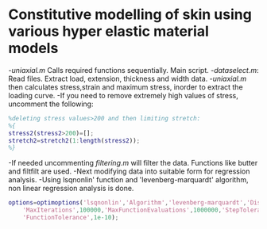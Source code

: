 # Constitutive modelling of skin using various hyper elastic material models

-*uniaxial.m*
	Calls required functions sequentially. Main script.
-*dataselect.m*:
	Read files. Extract load, extension, thickness and width data.
-*uniaxial.m* then calculates stress,strain and maximum stress, inorder to extract the loading curve.
-If you need to remove extremely high values of stress, uncomment the following:
```matlab
%deleting stress values>200 and then limiting stretch:
%{
stress2(stress2>200)=[];
stretch2=stretch2(1:length(stress2));
%}
```
-If needed uncommenting *filtering.m* will filter the data. Functions like butter and filtfilt are used.
-Next modifying data into suitable form for regression analysis.
-Using lsqnonlin' function and 'levenberg-marquardt' algorithm, non linear regression analysis is done.
```matlab
options=optimoptions('lsqnonlin','Algorithm','levenberg-marquardt','Display','iter',...
    'MaxIterations',100000,'MaxFunctionEvaluations',1000000,'StepTolerance',1e-8,...
    'FunctionTolerance',1e-10);
```
